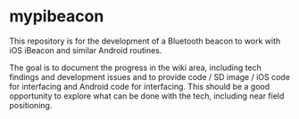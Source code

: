 mypibeacon
==========

This repository is for the development of a Bluetooth beacon to work with iOS iBeacon and similar Android routines.

The goal is to document the progress in the wiki area, including tech findings and development issues and to provide code / SD image / iOS code for interfacing and Android code for interfacing.  This should be a good opportunity to explore what can be done with the tech, including near field positioning.
